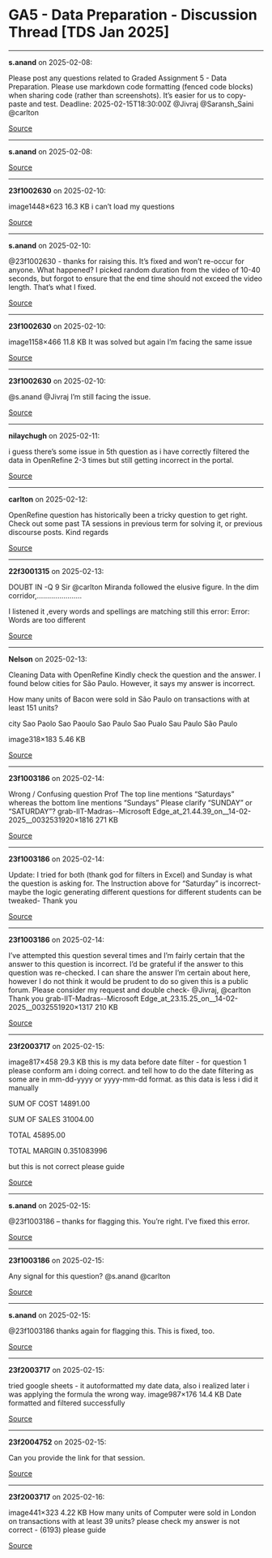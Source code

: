 # GA5 - Data Preparation - Discussion Thread [TDS Jan 2025]


---

**s.anand** on 2025-02-08:

Please post any questions related to Graded Assignment 5 - Data Preparation.
Please use markdown code formatting (fenced code blocks) when sharing code (rather than screenshots). It’s easier for us to copy-paste and test.
Deadline:  2025-02-15T18:30:00Z
@Jivraj @Saransh_Saini @carlton

[Source](https://discourse.onlinedegree.iitm.ac.in/t/ga5-data-preparation-discussion-thread-tds-jan-2025/166576/1)

---

**s.anand** on 2025-02-08:



[Source](https://discourse.onlinedegree.iitm.ac.in/t/ga5-data-preparation-discussion-thread-tds-jan-2025/166576/2)

---

**23f1002630** on 2025-02-10:

image1448×623 16.3 KB
i can’t load my questions

[Source](https://discourse.onlinedegree.iitm.ac.in/t/ga5-data-preparation-discussion-thread-tds-jan-2025/166576/3)

---

**s.anand** on 2025-02-10:

@23f1002630 - thanks for raising this. It’s fixed and won’t re-occur for anyone.
What happened? I picked random duration from the video of 10-40 seconds, but forgot to ensure that the end time should not exceed the video length. That’s what I fixed.

[Source](https://discourse.onlinedegree.iitm.ac.in/t/ga5-data-preparation-discussion-thread-tds-jan-2025/166576/4)

---

**23f1002630** on 2025-02-10:

image1158×466 11.8 KB
It was solved but again I’m facing the same issue

[Source](https://discourse.onlinedegree.iitm.ac.in/t/ga5-data-preparation-discussion-thread-tds-jan-2025/166576/5)

---

**23f1002630** on 2025-02-10:

@s.anand @Jivraj  I’m still facing the issue.

[Source](https://discourse.onlinedegree.iitm.ac.in/t/ga5-data-preparation-discussion-thread-tds-jan-2025/166576/6)

---

**nilaychugh** on 2025-02-11:

i guess there’s some issue in 5th question as i have correctly filtered the data in OpenRefine 2-3 times but still getting incorrect in the portal.

[Source](https://discourse.onlinedegree.iitm.ac.in/t/ga5-data-preparation-discussion-thread-tds-jan-2025/166576/7)

---

**carlton** on 2025-02-12:

OpenRefine question has historically been a tricky question to get right. Check out some past TA sessions in previous term for solving it, or previous discourse posts.
Kind regards

[Source](https://discourse.onlinedegree.iitm.ac.in/t/ga5-data-preparation-discussion-thread-tds-jan-2025/166576/8)

---

**22f3001315** on 2025-02-13:

DOUBT IN -Q 9 Sir @carlton
Miranda followed the elusive figure.  In the dim corridor,......................

I listened it ,every words and spellings are matching still this error:
Error: Words are too different

[Source](https://discourse.onlinedegree.iitm.ac.in/t/ga5-data-preparation-discussion-thread-tds-jan-2025/166576/9)

---

**Nelson** on 2025-02-13:

Cleaning Data with OpenRefine
Kindly check the question and the answer. I found below cities for São Paulo.
However, it says my answer is incorrect.

How many units of Bacon were sold in São Paulo on transactions with at least 151 units?

city
Sao Paolo
Sao Paoulo
Sao Paulo
Sao Pualo
Sau Paulo
São Paulo


image318×183 5.46 KB

[Source](https://discourse.onlinedegree.iitm.ac.in/t/ga5-data-preparation-discussion-thread-tds-jan-2025/166576/10)

---

**23f1003186** on 2025-02-14:

Wrong / Confusing question Prof
The top line mentions “Saturdays” whereas the bottom line mentions “Sundays”
Please clarify “SUNDAY” or “SATURDAY”?
grab-IIT-Madras--Microsoft Edge_at_21.44.39_on__14-02-2025__0032531920×1816 271 KB

[Source](https://discourse.onlinedegree.iitm.ac.in/t/ga5-data-preparation-discussion-thread-tds-jan-2025/166576/11)

---

**23f1003186** on 2025-02-14:

Update: I tried for both (thank god for filters in Excel) and Sunday is what the question is asking for. The Instruction above for “Saturday” is incorrect- maybe the logic generating different questions for different students can be tweaked-
Thank you

[Source](https://discourse.onlinedegree.iitm.ac.in/t/ga5-data-preparation-discussion-thread-tds-jan-2025/166576/12)

---

**23f1003186** on 2025-02-14:

I’ve attempted this question several times and I’m fairly certain that the answer to this question is incorrect. I’d be grateful if the answer to this question was re-checked. I can share the answer I’m certain about here, however I do not think it would be prudent to do so given this is a public forum.
Please consider my request and double check-
@Jivraj, @carlton
Thank you
grab-IIT-Madras--Microsoft Edge_at_23.15.25_on__14-02-2025__0032551920×1317 210 KB

[Source](https://discourse.onlinedegree.iitm.ac.in/t/ga5-data-preparation-discussion-thread-tds-jan-2025/166576/13)

---

**23f2003717** on 2025-02-15:

image817×458 29.3 KB
this is my data before date filter - for question 1 please conform am i doing correct. and tell how to do the date filtering as some are in mm-dd-yyyy or yyyy-mm-dd format.
as this data is less i did it manually




SUM OF COST
14891.00




SUM OF SALES
31004.00


TOTAL
45895.00


TOTAL MARGIN
0.351083996



but this is not correct please guide

[Source](https://discourse.onlinedegree.iitm.ac.in/t/ga5-data-preparation-discussion-thread-tds-jan-2025/166576/14)

---

**s.anand** on 2025-02-15:

@23f1003186 – thanks for flagging this. You’re right. I’ve fixed this error. 

[Source](https://discourse.onlinedegree.iitm.ac.in/t/ga5-data-preparation-discussion-thread-tds-jan-2025/166576/15)

---

**23f1003186** on 2025-02-15:

Any signal for this question?
@s.anand @carlton

[Source](https://discourse.onlinedegree.iitm.ac.in/t/ga5-data-preparation-discussion-thread-tds-jan-2025/166576/16)

---

**s.anand** on 2025-02-15:

@23f1003186 thanks again for flagging this. This is fixed, too. 

[Source](https://discourse.onlinedegree.iitm.ac.in/t/ga5-data-preparation-discussion-thread-tds-jan-2025/166576/17)

---

**23f2003717** on 2025-02-15:

tried google sheets - it autoformatted my date data, also i realized later i was applying the formula the wrong way.
image987×176 14.4 KB
Date formatted and filtered successfully

[Source](https://discourse.onlinedegree.iitm.ac.in/t/ga5-data-preparation-discussion-thread-tds-jan-2025/166576/18)

---

**23f2004752** on 2025-02-15:

Can you provide the link for that session.

[Source](https://discourse.onlinedegree.iitm.ac.in/t/ga5-data-preparation-discussion-thread-tds-jan-2025/166576/19)

---

**23f2003717** on 2025-02-16:

image441×323 4.22 KB
How many units of Computer were sold in London on transactions with at least 39 units?
please check my answer is not correct - (6193)
please guide

[Source](https://discourse.onlinedegree.iitm.ac.in/t/ga5-data-preparation-discussion-thread-tds-jan-2025/166576/20)